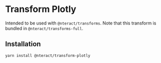 # Transform Plotly

Intended to be used with `@nteract/transforms`. Note that this transform is bundled
in `@nteract/transforms-full`.

## Installation

```
yarn install @nteract/transform-plotly
```
